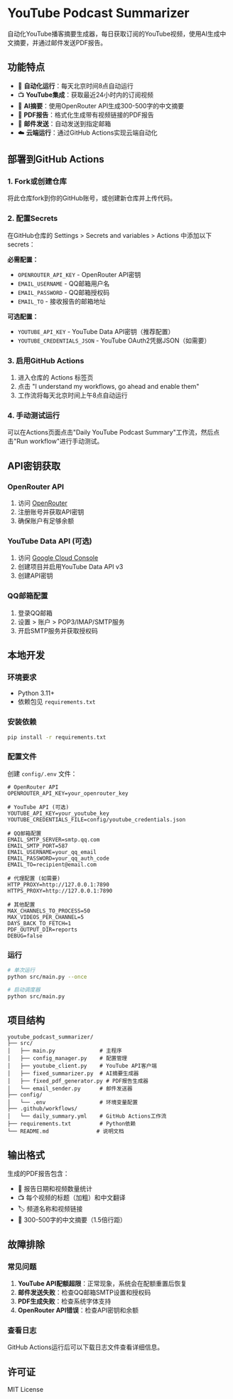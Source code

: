 # YouTube Podcast Summarizer

自动化YouTube播客摘要生成器，每日获取订阅的YouTube视频，使用AI生成中文摘要，并通过邮件发送PDF报告。

## 功能特点

- 🔄 **自动化运行**：每天北京时间8点自动运行
- 📺 **YouTube集成**：获取最近24小时内的订阅视频
- 🤖 **AI摘要**：使用OpenRouter API生成300-500字的中文摘要
- 📄 **PDF报告**：格式化生成带有视频链接的PDF报告
- 📧 **邮件发送**：自动发送到指定邮箱
- ☁️ **云端运行**：通过GitHub Actions实现云端自动化

## 部署到GitHub Actions

### 1. Fork或创建仓库

将此仓库fork到你的GitHub账号，或创建新仓库并上传代码。

### 2. 配置Secrets

在GitHub仓库的 Settings > Secrets and variables > Actions 中添加以下secrets：

**必需配置：**
- `OPENROUTER_API_KEY` - OpenRouter API密钥
- `EMAIL_USERNAME` - QQ邮箱用户名
- `EMAIL_PASSWORD` - QQ邮箱授权码
- `EMAIL_TO` - 接收报告的邮箱地址

**可选配置：**
- `YOUTUBE_API_KEY` - YouTube Data API密钥（推荐配置）
- `YOUTUBE_CREDENTIALS_JSON` - YouTube OAuth2凭据JSON（如需要）

### 3. 启用GitHub Actions

1. 进入仓库的 Actions 标签页
2. 点击 "I understand my workflows, go ahead and enable them"
3. 工作流将每天北京时间上午8点自动运行

### 4. 手动测试运行

可以在Actions页面点击"Daily YouTube Podcast Summary"工作流，然后点击"Run workflow"进行手动测试。

## API密钥获取

### OpenRouter API
1. 访问 [OpenRouter](https://openrouter.ai/)
2. 注册账号并获取API密钥
3. 确保账户有足够余额

### YouTube Data API (可选)
1. 访问 [Google Cloud Console](https://console.cloud.google.com/)
2. 创建项目并启用YouTube Data API v3
3. 创建API密钥

### QQ邮箱配置
1. 登录QQ邮箱
2. 设置 > 账户 > POP3/IMAP/SMTP服务
3. 开启SMTP服务并获取授权码

## 本地开发

### 环境要求
- Python 3.11+
- 依赖包见 `requirements.txt`

### 安装依赖
```bash
pip install -r requirements.txt
```

### 配置文件
创建 `config/.env` 文件：
```env
# OpenRouter API
OPENROUTER_API_KEY=your_openrouter_key

# YouTube API (可选)
YOUTUBE_API_KEY=your_youtube_key
YOUTUBE_CREDENTIALS_FILE=config/youtube_credentials.json

# QQ邮箱配置
EMAIL_SMTP_SERVER=smtp.qq.com
EMAIL_SMTP_PORT=587
EMAIL_USERNAME=your_qq_email
EMAIL_PASSWORD=your_qq_auth_code
EMAIL_TO=recipient@email.com

# 代理配置 (如需要)
HTTP_PROXY=http://127.0.0.1:7890
HTTPS_PROXY=http://127.0.0.1:7890

# 其他配置
MAX_CHANNELS_TO_PROCESS=50
MAX_VIDEOS_PER_CHANNEL=5
DAYS_BACK_TO_FETCH=1
PDF_OUTPUT_DIR=reports
DEBUG=false
```

### 运行
```bash
# 单次运行
python src/main.py --once

# 启动调度器
python src/main.py
```

## 项目结构

```
youtube_podcast_summarizer/
├── src/
│   ├── main.py              # 主程序
│   ├── config_manager.py    # 配置管理
│   ├── youtube_client.py    # YouTube API客户端
│   ├── fixed_summarizer.py  # AI摘要生成器
│   ├── fixed_pdf_generator.py # PDF报告生成器
│   └── email_sender.py      # 邮件发送器
├── config/
│   └── .env                 # 环境变量配置
├── .github/workflows/
│   └── daily_summary.yml    # GitHub Actions工作流
├── requirements.txt         # Python依赖
└── README.md               # 说明文档
```

## 输出格式

生成的PDF报告包含：
- 📅 报告日期和视频数量统计
- 📺 每个视频的标题（加粗）和中文翻译
- 🏷️ 频道名称和视频链接
- 📝 300-500字的中文摘要（1.5倍行距）

## 故障排除

### 常见问题
1. **YouTube API配额超限**：正常现象，系统会在配额重置后恢复
2. **邮件发送失败**：检查QQ邮箱SMTP设置和授权码
3. **PDF生成失败**：检查系统字体支持
4. **OpenRouter API错误**：检查API密钥和余额

### 查看日志
GitHub Actions运行后可以下载日志文件查看详细信息。

## 许可证

MIT License
